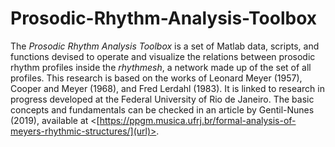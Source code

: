 # Prosodic-Rhythm-Analysis-Toolbox
The _Prosodic Rhythm Analysis Toolbox_ is a set of Matlab data, scripts, and functions devised to operate and visualize the relations between prosodic rhythm profiles inside the _rhythmesh_, a network made up of the set of all profiles. This research is based on the works of Leonard Meyer (1957), Cooper and Meyer (1968), and Fred Lerdahl (1983). It is linked to research in progress developed at the Federal University of Rio de Janeiro.
The basic concepts and fundamentals can be checked in an article by Gentil-Nunes (2019), available at <[https://ppgm.musica.ufrj.br/formal-analysis-of-meyers-rhythmic-structures/](url)>.
